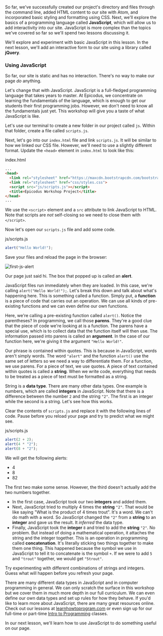 So far, we've successfully created our project's directory and files through the command line, added HTML content to our site with Atom, and incorporated basic styling and formatting using CSS. Next, we'll explore the basics of a programming language called **JavaScript**, which will allow us to add interactivity into our site. JavaScript is more complex than the topics we've covered so far so we'll spend two lessons discussing it.

We'll explore and experiment with basic JavaScript in this lesson. In the next lesson, we'll add an interactive form to our site using a  library called **jQuery**.

### Using JavaScript

So far, our site is static and has no interaction. There's no way to make our page *do* anything.

Let's change that with JavaScript. JavaScript is a full-fledged programming language that takes years to master. At Epicodus, we concentrate on learning the fundamentals of the language, which is enough to get our students their first programming jobs. However, we don't need to know all the fundamentals just yet. This workshop will give you a taste of what JavaScript is like.

Let's use our terminal to create a new folder in our project called `js`. Within that folder, create a file called `scripts.js`.

Next, let's go into our `index.html` file and link `scripts.js`. It will be similar to how we linked our CSS file. However, we'll need to use a slightly different format. Update the `<head>` element in `index.html` to look like this:

<div class="filename">index.html</div>

```html
...
<head>
  <link rel="stylesheet" href="https://maxcdn.bootstrapcdn.com/bootstrap/3.3.7/css/bootstrap.min.css">
  <link rel="stylesheet" href="css/styles.css">
  <script src="js/scripts.js"></script>
  <title>Epicodus Workshop Project</title>
</head>
...
```

We use the `<script>` element and a `src` attribute to link JavaScript to HTML. Note that scripts are *not* self-closing so we need to close them with `</script>`.

Now let's open our `scripts.js` file and add some code.

<div class="filename">js/scripts.js</div>

```js
alert("Hello World!");
```

Save your files and reload the page in the browser:

![first-js-alert](https://learnhowtoprogram.s3.us-west-2.amazonaws.com/Workshop/first-js-alert.png)

Our page just said hi. The box that popped up is called an **alert**.

JavaScript files run immediately when they are loaded. In this case, we're calling `alert("Hello World!");`. Let's break this down and talk about what's happening here. This is something called a function. Simply put, a **function** is a piece of code that carries out an operation. We can use all kinds of pre-existing functions and we can even define our own functions.

Here, we're calling a pre-existing function called `alert()`. Notice the parentheses? In programming, we call those **parens**. They're a good clue that the piece of code we're looking at is a function. The parens have a special use, which is to collect data that the function itself will then use. The information passed into parens is called an **argument**. In the case of our function here, we're giving it the argument `"Hello World!"`.

Our phrase is contained within quotes. This is because in JavaScript, words aren't simply words. The word `"alert"` and the function `alert()` use the same set of letters so we need a way to differentiate them. For a function, we use parens. For a piece of text, we use quotes. A piece of text contained within quotes is called a **string**. When we write code, everything that needs to be treated as a piece of text must be formatted as a string.

String is a **data type**. There are many other data types. One example is numbers, which are called **integers** in JavaScript. Note that there is a difference between the number `2` and the string `"2"`. The first is an integer while the second is a string. Let's see how this works.

Clear the contents of `scripts.js` and replace it with the following lines of code. Pause before you reload your page and try to predict what we might see.

<div class="filename">js/scripts.js</div>

```js
alert(2 + 2);
alert(4 * "2");
alert(8 + "2");
```

We will get the following alerts:

* 4
* 8
* 82

The first two make some sense. However, the third doesn't actually add the two numbers together.

* In the first case, JavaScript took our two **integers** and added them.
* Next, JavaScript tried to multiply 4 times the **string** `"2"`. That would be like saying "What is the product of 4 times trout". It's a word. We can't do math with a word. So JavaScript changed the `"2"` from a **string** to an **integer** and gave us the result. It *inferred* the data type.
* Finally, JavaScript took the **integer** `8` and tried to add the **string** `"2"`. No problem. But instead of doing a mathematical operation, it attaches the string and the integer together. This is an operation in programming called **concatenation**. It's literally sticking two things together to make them one thing. This happened because the symbol we use in JavaScript to tell it to concatenate is the symbol `+`. If we were to add `5` and `"trout"` together, we would get `"5trout"`.

Try experimenting with different combinations of strings and integers. Guess what will happen before you refresh your page.

There are many different data types in JavaScript and in computer programming in general. We can only scratch the surface in this workshop but we cover them in much more depth in our full curriculum. We can even define our own data types and set up rules for how they behave. If you'd like to learn more about JavaScript, there are many great resources online. Check out our lessons at [learnhowtoprogram.com](https://new.learnhowtoprogram.com/introduction-to-programming) or even sign up for our full-time or part-time [Intro to Programming](https://www.epicodus.com/) classes.

In our next lesson, we'll learn how to use JavaScript to do something useful on our page.
